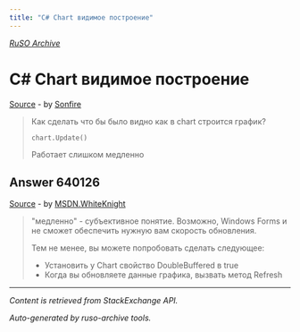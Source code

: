 ```yaml
---
title: "C# Chart видимое построение"
---
```

<p><i><a href="https://github.com/MSDN-WhiteKnight/ruso-archive/">RuSO Archive</a></i></p>
<h1>C# Chart видимое построение</h1>
<p><a href="https://ru.stackoverflow.com/questions/640112/c-chart-%d0%b2%d0%b8%d0%b4%d0%b8%d0%bc%d0%be%d0%b5-%d0%bf%d0%be%d1%81%d1%82%d1%80%d0%be%d0%b5%d0%bd%d0%b8%d0%b5">Source</a> - by <a href="https://ru.stackoverflow.com/users/229344/sonfire">Sonfire</a></p>
<blockquote>
<p>Как сделать что бы было видно как в chart строится график?</p>

<pre><code>chart.Update()
</code></pre>

<p>Работает слишком медленно</p>

</blockquote>
<h2>Answer 640126</h2>
<p><a href="https://ru.stackoverflow.com/a/640126/">Source</a> - by <a href="https://ru.stackoverflow.com/users/240512/msdn-whiteknight">MSDN.WhiteKnight</a></p>
<blockquote>
<p>"медленно" - субъективное понятие. Возможно, Windows Forms и не сможет обеспечить нужную вам скорость обновления.</p>

<p>Тем не менее, вы можете попробовать сделать следующее:</p>

<ul>
<li>Установить у Chart свойство DoubleBuffered в true </li>
<li>Когда вы обновляете данные графика, вызвать метод Refresh</li>
</ul>

</blockquote>
<hr/>
<p><i>Content is retrieved from StackExchange API. </i></p>
<p><i>Auto-generated by ruso-archive tools. </i></p>

